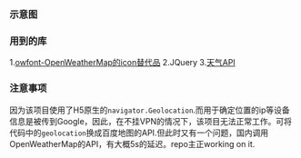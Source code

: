 ### 示意图


### 用到的库
1.[owfont-OpenWeatherMap的icon替代品](http://websygen.github.io/owfont/#usage)
2.JQuery
3.[天气API](https://openweathermap.org/current#geo)

### 注意事项
因为该项目使用了H5原生的`navigator.Geolocation`.而用于确定位置的ip等设备信息是被传到Google，因此，在不挂VPN的情况下，该项目无法正常工作。可将代码中的`geolocation`换成百度地图的API.但此时又有一个问题，国内调用OpenWeatherMap的API，有大概5s的延迟。repo主正working on it.
